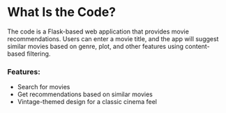 # What Is the Code?

The code is a Flask-based web application that provides movie recommendations. Users can enter a movie title, and the app will suggest similar movies based on genre, plot, and other features using content-based filtering.

### Features:
- Search for movies
- Get recommendations based on similar movies
- Vintage-themed design for a classic cinema feel
